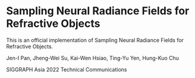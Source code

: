 # Sampling Neural Radiance Fields for Refractive Objects

This is an official implementation of Sampling Neural Radiance Fields for Refractive Objects.

Jen-I Pan, Jheng-Wei Su, Kai-Wen Hsiao, Ting-Yu Yen, Hung-Kuo Chu

SIGGRAPH Asia 2022 Technical Communications
